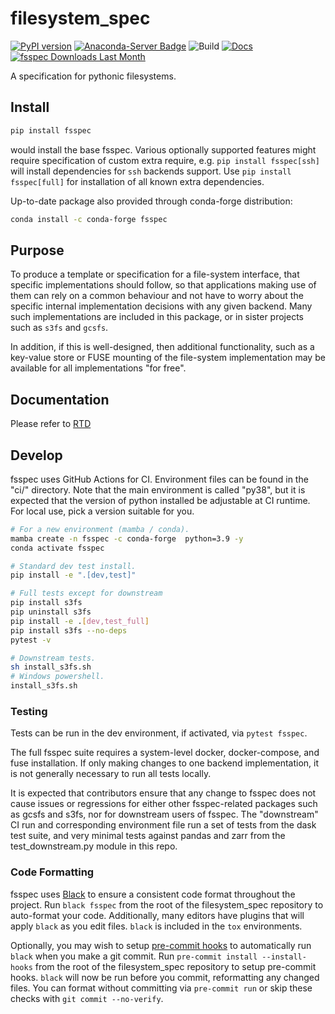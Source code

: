# filesystem_spec

[![PyPI version](https://badge.fury.io/py/fsspec.svg)](https://pypi.python.org/pypi/fsspec/)
[![Anaconda-Server Badge](https://anaconda.org/conda-forge/fsspec/badges/version.svg)](https://anaconda.org/conda-forge/fsspec)
![Build](https://github.com/fsspec/filesystem_spec/workflows/CI/badge.svg)
[![Docs](https://readthedocs.org/projects/filesystem-spec/badge/?version=latest)](https://filesystem-spec.readthedocs.io/en/latest/?badge=latest)
[![fsspec Downloads Last Month](https://assets.piptrends.com/get-last-month-downloads-badge/fsspec.svg 'fsspec Downloads Last Month by pip Trends')](https://piptrends.com/package/fsspec)

A specification for pythonic filesystems.

## Install

```bash
pip install fsspec
```

would install the base fsspec. Various optionally supported features might require specification of custom
extra require, e.g. `pip install fsspec[ssh]` will install dependencies for `ssh` backends support.
Use `pip install fsspec[full]` for installation of all known extra dependencies.

Up-to-date package also provided through conda-forge distribution:

```bash
conda install -c conda-forge fsspec
```


## Purpose

To produce a template or specification for a file-system interface, that specific implementations should follow,
so that applications making use of them can rely on a common behaviour and not have to worry about the specific
internal implementation decisions with any given backend. Many such implementations are included in this package,
or in sister projects such as `s3fs` and `gcsfs`.

In addition, if this is well-designed, then additional functionality, such as a key-value store or FUSE
mounting of the file-system implementation may be available for all implementations "for free".

## Documentation

Please refer to [RTD](https://filesystem-spec.readthedocs.io/en/latest/?badge=latest)

## Develop

fsspec uses GitHub Actions for CI. Environment files can be found
in the "ci/" directory. Note that the main environment is called "py38",
but it is expected that the version of python installed be adjustable at
CI runtime. For local use, pick a version suitable for you.

```bash
# For a new environment (mamba / conda).
mamba create -n fsspec -c conda-forge  python=3.9 -y
conda activate fsspec

# Standard dev test install.
pip install -e ".[dev,test]"

# Full tests except for downstream
pip install s3fs
pip uninstall s3fs
pip install -e .[dev,test_full]
pip install s3fs --no-deps
pytest -v

# Downstream tests.
sh install_s3fs.sh
# Windows powershell.
install_s3fs.sh
```

### Testing

Tests can be run in the dev environment, if activated, via ``pytest fsspec``.

The full fsspec suite requires a system-level docker, docker-compose, and fuse
installation. If only making changes to one backend implementation, it is
not generally necessary to run all tests locally.

It is expected that contributors ensure that any change to fsspec does not
cause issues or regressions for either other fsspec-related packages such
as gcsfs and s3fs, nor for downstream users of fsspec. The "downstream" CI
run and corresponding environment file run a set of tests from the dask
test suite, and very minimal tests against pandas and zarr from the
test_downstream.py module in this repo.

### Code Formatting

fsspec uses [Black](https://black.readthedocs.io/en/stable) to ensure
a consistent code format throughout the project.
Run ``black fsspec`` from the root of the filesystem_spec repository to
auto-format your code. Additionally, many editors have plugins that will apply
``black`` as you edit files. ``black`` is included in the ``tox`` environments.

Optionally, you may wish to setup [pre-commit hooks](https://pre-commit.com) to
automatically run ``black`` when you make a git commit.
Run ``pre-commit install --install-hooks`` from the root of the
filesystem_spec repository to setup pre-commit hooks. ``black`` will now be run
before you commit, reformatting any changed files. You can format without
committing via ``pre-commit run`` or skip these checks with ``git commit
--no-verify``.
